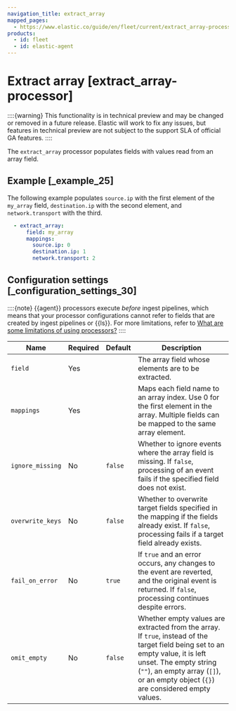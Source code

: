 ```yaml
---
navigation_title: extract_array
mapped_pages:
  - https://www.elastic.co/guide/en/fleet/current/extract_array-processor.html
products:
  - id: fleet
  - id: elastic-agent
---
```


# Extract array [extract_array-processor]


::::{warning}
This functionality is in technical preview and may be changed or removed in a future release. Elastic will work to fix any issues, but features in technical preview are not subject to the support SLA of official GA features.
::::


The `extract_array` processor populates fields with values read from an array field.


## Example [_example_25]

The following example populates `source.ip` with the first element of the `my_array` field, `destination.ip` with the second element, and `network.transport` with the third.

```yaml
  - extract_array:
      field: my_array
      mappings:
        source.ip: 0
        destination.ip: 1
        network.transport: 2
```


## Configuration settings [_configuration_settings_30]

::::{note}
{{agent}} processors execute *before* ingest pipelines, which means that your processor configurations cannot refer to fields that are created by ingest pipelines or {{ls}}. For more limitations, refer to [What are some limitations of using processors?](/reference/fleet/agent-processors.md#limitations)
::::


| Name | Required | Default | Description |
| --- | --- | --- | --- |
| `field` | Yes |  | The array field whose elements are to be extracted. |
| `mappings` | Yes |  | Maps each field name to an array index. Use 0 for the first element in the array. Multiple fields can be mapped to the same array element. |
| `ignore_missing` | No | `false` | Whether to ignore events where the array field is missing. If `false`, processing of an event fails if the specified field does not exist. |
| `overwrite_keys` | No | `false` | Whether to overwrite target fields specified in the mapping if the fields already exist. If `false`, processing fails if a target field already exists. |
| `fail_on_error` | No | `true` | If `true` and an error occurs, any changes to the event are reverted, and the original event is returned. If `false`, processing continues despite errors. |
| `omit_empty` | No | `false` | Whether empty values are extracted from the array. If `true`, instead of the target field being set to an empty value, it is left unset. The empty string (`""`), an empty array (`[]`), or an empty object (`{}`) are considered empty values. |

